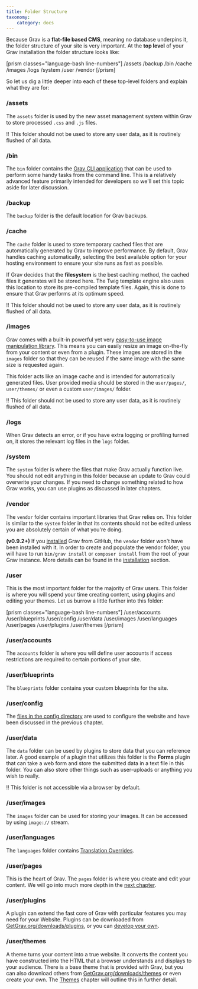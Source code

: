 ```yaml
---
title: Folder Structure
taxonomy:
    category: docs
---
```


Because Grav is a **flat-file based CMS**, meaning no database underpins it, the folder structure of your site is very important.  At the **top level** of your Grav installation the folder structure looks like:

[prism classes="language-bash line-numbers"]
/assets
/backup
/bin
/cache
/images
/logs
/system
/user
/vendor
[/prism]

So let us dig a little deeper into each of these top-level folders and explain what they are for:

### /assets

The `assets` folder is used by the new asset management system within Grav to store processed `.css` and `.js` files.

!! This folder should not be used to store any user data, as it is routinely flushed of all data.

### /bin

The `bin` folder contains the [Grav CLI application](../../advanced/grav-cli) that can be used to perform some handy tasks from the command line.  This is a relatively advanced feature primarily intended for developers so we'll set this topic aside for later discussion.

### /backup

The `backup` folder is the default location for Grav backups.

### /cache

The `cache` folder is used to store temporary cached files that are automatically generated by Grav to improve performance.  By default, Grav handles caching automatically, selecting the best available option for your hosting environment to ensure your site runs as fast as possible.

If Grav decides that the **filesystem** is the best caching method, the cached files it generates will be stored here.  The Twig template engine also uses this location to store its pre-compiled template files.  Again, this is done to ensure that Grav performs at its optimum speed.

!! This folder should not be used to store any user data, as it is routinely flushed of all data.

### /images

Grav comes with a built-in powerful yet very [easy-to-use image manipulation library](../../content/media).  This means you can easily resize an image on-the-fly from your content or even from a plugin.  These images are stored in the `images` folder so that they can be reused if the same image with the same size is requested again.

This folder acts like an image cache and is intended for automatically generated files.  User provided media should be stored in the `user/pages/`, `user/themes/` or even a custom `user/images/` folder.

!! This folder should not be used to store any user data, as it is routinely flushed of all data.

### /logs

When Grav detects an error, or if you have extra logging or profiling turned on, it stores the relevant log files in the `logs` folder.

### /system

The `system` folder is where the files that make Grav actually function live.  You should not edit anything in this folder because an update to Grav could overwrite your changes.  If you need to change something related to how Grav works, you can use plugins as discussed in later chapters.

### /vendor

The `vendor` folder contains important libraries that Grav relies on.  This folder is similar to the `system` folder in that its contents should not be edited unless you are absolutely certain of what you're doing.

**(v0.9.2+)**  If you [installed](../installation) Grav from GitHub, the `vendor` folder won't have been installed with it. In order to create and populate the vendor folder, you will have to run `bin/grav install` or `composer install` from the root of your Grav instance. More details can be found in the [installation](../installation) section.

### /user

This is the most important folder for the majority of Grav users. This folder is where you will spend your time creating content, using plugins and editing your themes. Let us burrow a little further into this folder:

[prism classes="language-bash line-numbers"]
/user/accounts
/user/blueprints
/user/config
/user/data
/user/images
/user/languages
/user/pages
/user/plugins
/user/themes
[/prism]

### /user/accounts

The `accounts` folder is where you will define user accounts if access restrictions are required to certain portions of your site.

### /user/blueprints

The `blueprints` folder contains your custom blueprints for the site.

### /user/config

The [files in the config directory](../grav-configuration) are used to configure the website and have been discussed in the previous chapter.

### /user/data

The `data` folder can be used by plugins to store data that you can reference later.  A good example of a plugin that utilizes this folder is the **Forms** plugin that can take a web form and store the submitted data in a text file in this folder.  You can also store other things such as user-uploads or anything you wish to really.

!! This folder is not accessible via a browser by default.

### /user/images

The `images` folder can be used for storing your images. It can be accessed by using `image://` stream. 


### /user/languages

The `languages` folder contains [Translation Overrides](../../content/multi-language#translation-overrides). 

### /user/pages

This is the heart of Grav. The `pages` folder is where you create and edit your content.  We will go into much more depth in the [next chapter](../../content).

### /user/plugins

A plugin can extend the fast core of Grav with particular features you may need for your Website. Plugins can be downloaded from [GetGrav.org/downloads/plugins](https://getgrav.org/downloads/plugins), or you can [develop your own](../../plugins/plugin-tutorial).

### /user/themes

A theme turns your content into a true website.  It converts the content you have constructed into the HTML that a browser understands and displays to your audience.  There is a base theme that is provided with Grav, but you can also download others from [GetGrav.org/downloads/themes](https://getgrav.org/downloads/themes) or even create your own.  The [Themes](../../themes) chapter will outline this in further detail.
